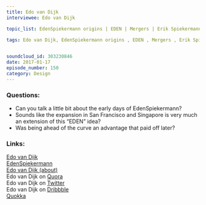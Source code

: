```yaml
--- 
title: Edo van Dijk
interviewee: Edo van Dijk

topic_list: EdenSpiekermann origins | EDEN | Mergers | Erik Spiekermann | Amsterdam | Typomaniac | Design initiative  | Europe 1992 | MetaDesign | Credit Crunch | Downsizing | Restart | Partners & shareholders | Cross-border merger | Culture clashes

tags: Edo van Dijk, EdenSpiekermann origins , EDEN , Mergers , Erik Spiekermann , Amsterdam , Typomaniac , Design initiative  , Europe 1992 , MetaDesign , Credit Crunch , Downsizing , Restart , Partners & shareholders , Cross-border merger , Culture clashes
 

soundcloud_id: 303230846
date: 2017-01-17
episode_number: 150
category: Design
---
```


### Questions:
- Can you talk a little bit about the early days of EdenSpiekermann?
- Sounds like the expansion in San Francisco and Singapore is very much an extension of this “EDEN” idea?
- Was being ahead of the curve an advantage that paid off later?

### Links:

[Edo van Dijk](https://www.edenspiekermann.com/people/edo-van-dijk/)<br>
[EdenSpiekermann](https://www.edenspiekermann.com/)<br>
[Edo van Dijk (about)](https://about.me/edoch)<br>
Edo van Dijk on [Quora](https://www.quora.com/profile/Edo-van-Dijk)<br>
Edo van Dijk on [Twitter](https://twitter.com/edoch?lang=de)<br>
Edo van Dijk on [Dribbble](https://dribbble.com/edoch)<br>
[Quokka](https://dribbble.com/shots/2731391-Quokka-Logo)<br>
